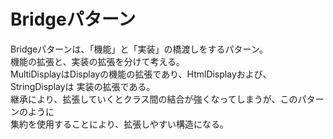 # Bridgeパターン
Bridgeパターンは、「機能」と「実装」の橋渡しをするパターン。  
機能の拡張と、実装の拡張を分けて考える。  
MultiDisplayはDisplayの機能の拡張であり、HtmlDisplayおよび、StringDisplayは
実装の拡張である。  
継承により、拡張していくとクラス間の結合が強くなってしまうが、このパターンのように  
集約を使用することにより、拡張しやすい構造になる。